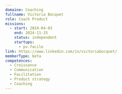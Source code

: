 ```yaml
---
domaine: Coaching
fullname: Victoria Bocquet
role: Coach Product
missions:
  - start: 2024-04-03
    end: 2024-11-15
    status: independent
    startups:
      - pv.facile
link: https://www.linkedin.com/in/victoriabocquet/
memberType: beta
competences:
  - Croissance
  - Communication
  - Facilitation
  - Product strategy
  - Coaching
---
```

